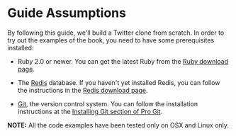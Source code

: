 Guide Assumptions
=================

By following this guide, we'll build a Twitter clone from scratch. In
order to try out the examples of the book, you need to have some
prerequisites installed:

* Ruby 2.0 or newer. You can get the latest Ruby from the
  [Ruby download page](https://www.ruby-lang.org/en/downloads/).

* The [Redis](http://redis.io) database. If you haven't yet installed Redis, you can
  follow the instructions in the [Redis download page](http://redis.io/download).

* [Git](http://git-scm.com/), the version control system. You can follow the installation
  instructions at the [Installing Git section of Pro Git](http://www.git-scm.com/book/en/Getting-Started-Installing-Git).

**NOTE:** All the code examples have been tested only on OSX and Linux only.
